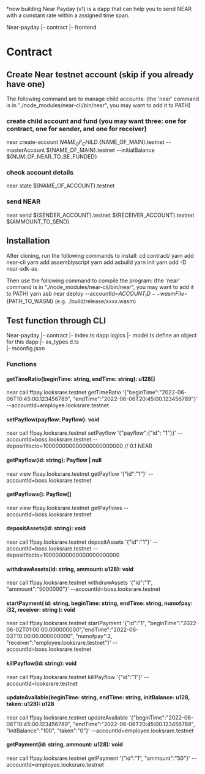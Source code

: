 *now building
Near Payday (v1) is a dapp that can help you to send NEAR with a constant rate within a assigned time span.

Near-payday
  |- contract
  |- frontend

# Contract
## Create Near testnet account (skip if you already have one)
The following command are to manage child accounts: (the 'near' command is in "./node_modules/near-cli/bin/near", you may want to add it to PATH)
### create child account and fund (you may want three: one for contract, one for sender, and one for receiver)
near create-account ${NAME_OF_CHILD}.${NAME_OF_MAIN}.testnet --masterAccount ${NAME_OF_MAIN}.testnet --initialBalance ${NUM_OF_NEAR_TO_BE_FUNDED}
### check account details
near state ${NAME_OF_ACCOUNT}.testnet
### send NEAR
near send ${SENDER_ACCOUNT}.testnet ${RECEIVER_ACCOUNT}.testnet ${AMMOUNT_TO_SEND}

## Installation
After cloning, run the following commands to install:
cd contract/
yarn add near-cli
yarn add assemblyscript
yarn add asbuild
yarn init
yarn add -D near-sdk-as

Then use the following command to compile the program: (the 'near' command is in "./node_modules/near-cli/bin/near", you may want to add it to PATH)
yarn asb
near deploy --accountId=${ACCOUNT_ID} --wasmFile=${PATH_TO_WASM} (e.g. ./build/release/xxxx.wasm)

## Test function through CLI
Near-payday
  |- contract
        |- index.ts           dapp logics
        |- model.ts          define an object for this dapp
        |- as_types.d.ts   
        |- tsconfig.json

### Functions
#### getTimeRatio(beginTime: string, endTime: string): u128[]
near call ffpay.looksrare.testnet getTimeRatio '{"beginTime":"2022-06-06T10:45:00.123456789", "endTime":"2022-06-06T20:45:00.123456789"}' --accountId=employee.looksrare.testnet
#### setPayflow(payflow: Payflow): void
near call ffpay.looksrare.testnet setPayflow '{"payflow":{"id": "1"}}' --accountId=boss.looksrare.testnet --depositYocto=100000000000000000000000
// 0.1 NEAR
#### getPayflow(id: string): Payflow | null
near view ffpay.looksrare.testnet getPayflow '{"id":"1"}' --accountId=boss.looksrare.testnet
#### getPayflows(): Payflow[]
near view ffpay.looksrare.testnet getPayflows --accountId=boss.looksrare.testnet
#### depositAssets(id: string): void
near call ffpay.looksrare.testnet depositAssets '{"id":"1"}' --accountId=boss.looksrare.testnet --depositYocto=10000000000000000000000
#### withdrawAssets(id: string, ammount: u128): void
near call ffpay.looksrare.testnet withdrawAssets '{"id":"1", "ammount":"5000000"}' --accountId=boss.looksrare.testnet
#### startPayment( id: string, beginTime: string, endTime: string,   numofpay: i32,   receiver: string ): void
near call ffpay.looksrare.testnet startPayment '{"id":"1", "beginTime":"2022-06-02T01:00:00.000000000","endTime":"2022-06-03T10:00:00.000000000", "numofpay":2, "receiver":"employee.looksrare.testnet"}' --accountId=boss.looksrare.testnet
#### killPayflow(id: string): void                              
near call ffpay.looksrare.testnet killPayflow '{"id":"1"}'  --accountId=looksrare.testnet
#### updateAvailable(beginTime: string, endTime: string, initBalance: u128, taken: u128): u128
near call ffpay.looksrare.testnet updateAvailable '{"beginTime":"2022-06-06T10:45:00.123456789", "endTime":"2022-06-06T20:45:00.123456789", "initBalance":"100", "taken":"0"}' --accountId=employee.looksrare.testnet
#### getPayment(id: string, ammount: u128): void
near call ffpay.looksrare.testnet getPayment '{"id":"1", "ammount":"50"}' --accountId=employee.looksrare.testnet
















